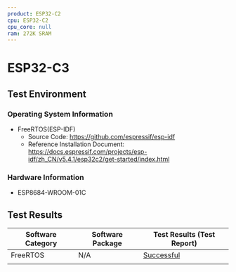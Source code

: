```yaml
---
product: ESP32-C2
cpu: ESP32-C2
cpu_core: null
ram: 272K SRAM
---
```


# ESP32-C3

## Test Environment

### Operating System Information

- FreeRTOS(ESP-IDF)
    - Source Code: https://github.com/espressif/esp-idf
    - Reference Installation Document: https://docs.espressif.com/projects/esp-idf/zh_CN/v5.4.1/esp32c2/get-started/index.html
    
### Hardware Information

- ESP8684-WROOM-01C

## Test Results

| Software Category     | Software Package | Test Results (Test Report)                        |
| --------------------- | ---------------- | ------------------------------------------------- |
| FreeRTOS  | N/A              | [Successful][FreeRTOS]                                |
                             |

[FreeRTOS]: ./FreeRTOS/README.md
